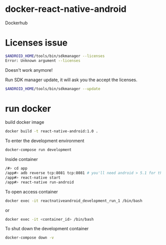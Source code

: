 # docker-react-native-android
Dockerhub

# Licenses issue
```sh
$ANDROID_HOME/tools/bin/sdkmanager --licenses
Error: Unknown argument --licenses
```
Doesn't work anymore!

Run SDK manager update, it will ask you the accept the licenses.
```sh
$ANDROID_HOME/tools/bin/sdkmanager --update
```

# run docker
build docker image

```sh
docker build -t react-native-android:1.0 .
```

To enter the development environment

```sh
docker-compose run development
```

Inside container

```sh
/#> cd app
/app#> adb reverse tcp:8081 tcp:8081 # you'll need android > 5.1 for this
/app#> react-native start
/app#> react-native run-android
```

To open access container

```sh
docker exec -it reactnativeandroid_development_run_1 /bin/bash
```
or
```sh
docker exec -it <container_id> /bin/bash
```

To shut down the development container

```sh
docker-compose down -v
```

